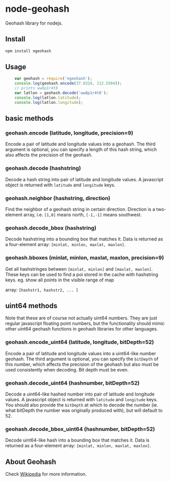 node-geohash
============

Geohash library for nodejs.

## Install

```bash
npm install ngeohash
```

## Usage

```javascript
    var geohash = require('ngeohash');
    console.log(geohash.encode(37.8324, 112.5584));
    // prints ww8p1r4t8
    var latlon = geohash.decode('ww8p1r4t8');
    console.log(latlon.latitude);
    console.log(latlon.longitude);
```

## basic methods

### geohash.encode (latitude, longitude, precision=9)

Encode a pair of latitude and longitude values into a geohash. The third argument is optional, you can specify a length of this hash string, which also affects the precision of the geohash.

### geohash.decode (hashstring)

Decode a hash string into pair of latitude and longitude values. A javascript object is returned with `latitude` and `longitude` keys.

### geohash.neighbor (hashstring, direction)

Find the neighbor of a geohash string in certain direction. Direction is a two-element array, i.e. `[1,0]` means north, `[-1,-1]` means southwest.

### geohash.decode_bbox (hashstring)

Decode hashstring into a bounding box that matches it. Data is returned as a four-element array: `[minlat, minlon, maxlat, maxlon]`.

### geohash.bboxes (minlat, minlon, maxlat, maxlon, precision=9)
Get all hashstringes between `[minlat, minlon]` and `[maxlat, maxlon]`. These keys can be used to find a poi stored in the cache with hashstring keys. eg. show all points in the visible range of map

array: `[hashstr1, hashstr2, ... ]`


## uint64 methods

Note that these are of course not actually uint64 numbers. They are just regular javascript floating point numbers, but the functionality should mimic other uint64 geohash functions in geohash libraries for other languages.

### geohash.encode_uint64 (latitude, longitude, bitDepth=52)

Encode a pair of latitude and longitude values into a uint64-like number geohash. The third argument is optional, you can specify the `bitDepth` of this number, which affects the precision of the geohash but also must be used consistently when decoding. Bit depth must be even.

### geohash.decode_uint64 (hashnumber, bitDepth=52)

Decode a uint64-like hashed number into pair of latitude and longitude values. A javascript object is returned with `latitude` and `longitude` keys. You should also provide the `bitDepth` at which to decode the number (ie. what bitDepth the number was originally produced with), but will default to 52.

### geohash.decode_bbox_uint64 (hashnumber, bitDepth=52)

Decode uint64-like hash into a bounding box that matches it. Data is returned as a four-element array: `[minlat, minlon, maxlat, maxlon]`.

## About Geohash

Check [Wikipedia](http://en.wikipedia.org/wiki/Geohash "Wiki page for geohash") for more information.
    


